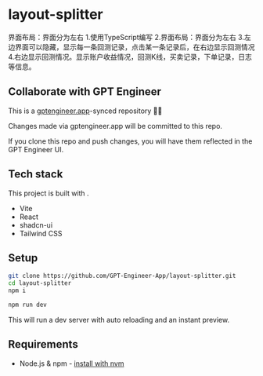 # layout-splitter

界面布局：界面分为左右
1.使用TypeScript编写
2.界面布局：界面分为左右
3.左边界面可以隐藏，显示每一条回测记录，点击某一条记录后，在右边显示回测情况
4.右边显示回测情况。显示账户收益情况，回测K线，买卖记录，下单记录，日志等信息。

## Collaborate with GPT Engineer

This is a [gptengineer.app](https://gptengineer.app)-synced repository 🌟🤖

Changes made via gptengineer.app will be committed to this repo.

If you clone this repo and push changes, you will have them reflected in the GPT Engineer UI.

## Tech stack

This project is built with .

- Vite
- React
- shadcn-ui
- Tailwind CSS

## Setup

```sh
git clone https://github.com/GPT-Engineer-App/layout-splitter.git
cd layout-splitter
npm i
```

```sh
npm run dev
```

This will run a dev server with auto reloading and an instant preview.

## Requirements

- Node.js & npm - [install with nvm](https://github.com/nvm-sh/nvm#installing-and-updating)
